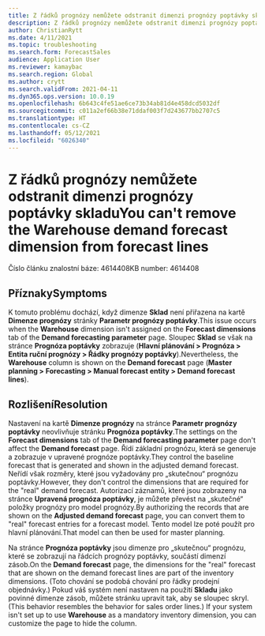 ```yaml
---
title: Z řádků prognózy nemůžete odstranit dimenzi prognózy poptávky skladu
description: Z řádků prognózy nemůžete odstranit dimenzi prognózy poptávky skladu.
author: ChristianRytt
ms.date: 4/11/2021
ms.topic: troubleshooting
ms.search.form: ForecastSales
audience: Application User
ms.reviewer: kamaybac
ms.search.region: Global
ms.author: crytt
ms.search.validFrom: 2021-04-11
ms.dyn365.ops.version: 10.0.19
ms.openlocfilehash: 6b643c4fe51ae6ce73b34ab81d4e458dcd5032df
ms.sourcegitcommit: c011a2ef66b38e71ddaf003f7d243677bb2707c5
ms.translationtype: HT
ms.contentlocale: cs-CZ
ms.lasthandoff: 05/12/2021
ms.locfileid: "6026340"
---
```

# <a name="you-cant-remove-the-warehouse-demand-forecast-dimension-from-forecast-lines"></a><span data-ttu-id="3a690-103">Z řádků prognózy nemůžete odstranit dimenzi prognózy poptávky skladu</span><span class="sxs-lookup"><span data-stu-id="3a690-103">You can't remove the Warehouse demand forecast dimension from forecast lines</span></span>

<span data-ttu-id="3a690-104">Číslo článku znalostní báze: 4614408</span><span class="sxs-lookup"><span data-stu-id="3a690-104">KB number: 4614408</span></span>

## <a name="symptoms"></a><span data-ttu-id="3a690-105">Příznaky</span><span class="sxs-lookup"><span data-stu-id="3a690-105">Symptoms</span></span>

<span data-ttu-id="3a690-106">K tomuto problému dochází, když dimenze **Sklad** není přiřazena na kartě **Dimenze prognózy** stránky **Parametr prognózy poptávky**.</span><span class="sxs-lookup"><span data-stu-id="3a690-106">This issue occurs when the **Warehouse** dimension isn't assigned on the **Forecast dimensions** tab of the **Demand forecasting parameter** page.</span></span> <span data-ttu-id="3a690-107">Sloupec **Sklad** se však na stránce **Prognóza poptávky** zobrazuje (**Hlavní plánování \> Prognóza \> Entita ruční prognózy \> Řádky prognózy poptávky**).</span><span class="sxs-lookup"><span data-stu-id="3a690-107">Nevertheless, the **Warehouse** column is shown on the **Demand forecast** page (**Master planning \> Forecasting \> Manual forecast entity \> Demand forecast lines**).</span></span>

## <a name="resolution"></a><span data-ttu-id="3a690-108">Rozlišení</span><span class="sxs-lookup"><span data-stu-id="3a690-108">Resolution</span></span>

<span data-ttu-id="3a690-109">Nastavení na kartě **Dimenze prognózy** na stránce **Parametr prognózy poptávky** neovlivňuje stránku **Prognóza poptávky**.</span><span class="sxs-lookup"><span data-stu-id="3a690-109">The settings on the **Forecast dimensions** tab of the **Demand forecasting parameter** page don't affect the **Demand forecast** page.</span></span> <span data-ttu-id="3a690-110">Řídí základní prognózu, která se generuje a zobrazuje v upravené prognóze poptávky.</span><span class="sxs-lookup"><span data-stu-id="3a690-110">They control the baseline forecast that is generated and shown in the adjusted demand forecast.</span></span> <span data-ttu-id="3a690-111">Neřídí však rozměry, které jsou vyžadovány pro „skutečnou“ prognózu poptávky.</span><span class="sxs-lookup"><span data-stu-id="3a690-111">However, they don't control the dimensions that are required for the "real" demand forecast.</span></span> <span data-ttu-id="3a690-112">Autorizací záznamů, které jsou zobrazeny na stránce **Upravená prognóza poptávky**, je můžete převést na „skutečné“ položky prognózy pro model prognózy.</span><span class="sxs-lookup"><span data-stu-id="3a690-112">By authorizing the records that are shown on the **Adjusted demand forecast** page, you can convert them to "real" forecast entries for a forecast model.</span></span> <span data-ttu-id="3a690-113">Tento model lze poté použít pro hlavní plánování.</span><span class="sxs-lookup"><span data-stu-id="3a690-113">That model can then be used for master planning.</span></span>

<span data-ttu-id="3a690-114">Na stránce **Prognóza poptávky** jsou dimenze pro „skutečnou“ prognózu, které se zobrazují na řádcích prognózy poptávky, součástí dimenzí zásob.</span><span class="sxs-lookup"><span data-stu-id="3a690-114">On the **Demand forecast** page, the dimensions for the "real" forecast that are shown on the demand forecast lines are part of the inventory dimensions.</span></span> <span data-ttu-id="3a690-115">(Toto chování se podobá chování pro řádky prodejní objednávky.) Pokud váš systém není nastaven na použití **Skladu** jako povinné dimenze zásob, můžete stránku upravit tak, aby se sloupec skryl.</span><span class="sxs-lookup"><span data-stu-id="3a690-115">(This behavior resembles the behavior for sales order lines.) If your system isn't set up to use **Warehouse** as a mandatory inventory dimension, you can customize the page to hide the column.</span></span>

